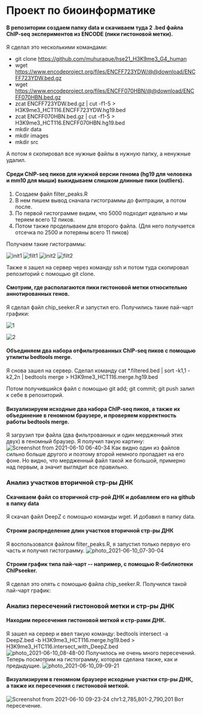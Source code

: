 Проект по биоинформатике
========================
#### В репозитории создаем папку data и скачиваем туда 2 .bed файла ChIP-seq экспериментов из ENCODE (пики гистоновой метки).

Я сделал это несколькими командами:
* git clone https://github.com/muhuraque/hse21_H3K9me3_G4_human
* wget https://www.encodeproject.org/files/ENCFF723YDW/@@download/ENCFF723YDW.bed.gz
* wget https://www.encodeproject.org/files/ENCFF070HBN/@@download/ENCFF070HBN.bed.gz
* zcat ENCFF723YDW.bed.gz  |  cut -f1-5 > H3K9me3_HCT116.ENCFF723YDW.hg19.bed
* zcat ENCFF070HBN.bed.gz  |  cut -f1-5 > H3K9me3_HCT116.ENCFF070HBN.hg19.bed
* mkdir data
* mkdir images
* mkdir src

А потом я скопировал все нужные файлы в нужную папку, а ненужные удалил.

#### Среди ChIP-seq пиков для нужной версии генома (hg19 для человека и mm10 для мыши) выкидываем слишком длинные пики (outliers).

1. Создаем файл filter_peaks.R
2. В нем пишем вывод сначала гистограммы до филтрации, а потом после.
3. По первой гистограмме видим, что 5000 подходит идеально и мы теряем всего 12 пиков. 
4. Потом также проделываем для второго файла. (Для него получается отсечка по 2500 и потеряны всего 11 пиков) 

Получаем такие гистограммы: 

![init1](./images/photo_2021-06-09_21-56-46.jpg)
![filt1](./images/photo_2021-06-09_21-56-49.jpg)
![init2](./images/photo_2021-06-09_21-56-51.jpg)
![filt2](./images/photo_2021-06-09_21-56-54.jpg)

Также я зашел на сервер через команду ssh и потом туда скопировал репозиторий с помощью git clone. 

#### Смотрим, где располагаются пики гистоновой метки относительно аннотированных генов. 

Я сделал файл chip_seeker.R и запустил его. Получились такие пай-чарт графики:

![1](./images/chip_seeker.H3K9me3_HCT116.ENCFF723YDW.hg19.filtered.plotAnnoPie.png)

![2](./images/chip_seeker.H3K9me3_HCT116.ENCFF070HBN.hg19.filtered.plotAnnoPie.png)


#### Объединяем два набора отфильтрованных ChIP-seq пиков с помощью утилиты bedtools merge.

Я снова зашел на сервер. Сделал команду cat  *.filtered.bed  |   sort -k1,1 -k2,2n   |   bedtools merge   >  H3K9me3_HCT116.merge.hg19.bed

Потом получившийся файл с помощью git add; git commit; git push залил к себе в репозиторий. 

#### Визуализируем исходные два набора ChIP-seq пиков, а также их объединение в геномном браузере, и проверяем корректность работы bedtools merge.
Я загрузил три файла (два фильтрованных и один мердженный этих двух) в геномный браузер. Я получил такую картину: 
![Screenshot from 2021-06-10 06-40-34](https://user-images.githubusercontent.com/26713337/121461219-172dae80-c9b7-11eb-86c8-6d92cd92399d.png)
Как видно один из файлов сильно больше другого и поэтому второй немного пропадает на его фоне. Но видно, что мердженный файл такой же большой, примерно над первым, а значит выглядит все правильно. 

### Анализ участков вторичной стр-ры ДНК
#### Скачиваем файл со вторичной стр-рой ДНК и добавляем его на github в папку data
Я скачал файл DeepZ с помощью команды wget. И добавил в папку data.
#### Строим распределение длин участков вторичной стр-ры ДНК
Я воспользовался файлом filter_peaks.R, я запустил только первую его часть и получил гистограмму.
![photo_2021-06-10_07-30-04](https://user-images.githubusercontent.com/26713337/121465177-fc126d00-c9bd-11eb-9e39-1f6281ff467c.jpg)
#### Строим график типа пай-чарт -- например, с помощью R-библиотеки ChIPseeker.
Я сделал это опять с помощью файла chip_seeker.R. Получился такой пай-чарт график:


### Анализ пересечений гистоновой метки и стр-ры ДНК
#### Находим пересечения гистоновой меткой и стр-рами ДНК.
Я зашел на сервер и ввел такую команду:
bedtools intersect  -a DeepZ.bed   -b  H3K9me3_HCT116.merge.hg19.bed  >  H3K9me3_HTC116.intersect_with_DeepZ.bed
![photo_2021-06-10_08-48-00](https://user-images.githubusercontent.com/26713337/121471589-a1324300-c9c8-11eb-8025-69ee2f9a3c5e.jpg)
Получилось не очень много пересечений. 
Теперь посмотрим на гистограмму, которая сделана также, как и предыдущие. 
![photo_2021-06-10_09-09-21](https://user-images.githubusercontent.com/26713337/121474003-1fdcaf80-c9cc-11eb-84a3-fe2b6a88f0cc.jpg)

#### Визуализируем в геномном браузере исходные участки стр-ры ДНК, а также их пересечения с гистоновой меткой.
![Screenshot from 2021-06-10 09-23-24](https://user-images.githubusercontent.com/26713337/121475031-962de180-c9cd-11eb-9663-8a9aae2283b9.png)
chr1:2,785,801-2,790,201
Вот пересечение.
